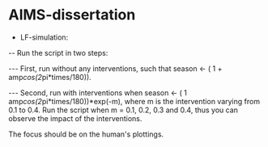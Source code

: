 # AIMS-dissertation

- LF-simulation:

-- Run the script in two steps:

--- First, run without any interventions, such that
season <- ( 1 + amp*cos(2*pi*times/180)).

--- Second, run with interventions when
season <- ( 1   amp*cos(2*pi*times/180))*exp(-m), 
where m is the intervention varying from 0.1 to 0.4.
Run the script when m = 0.1, 0.2, 0.3 and 0.4, thus you can observe the impact of the interventions.

The focus should be on the human's plottings.
